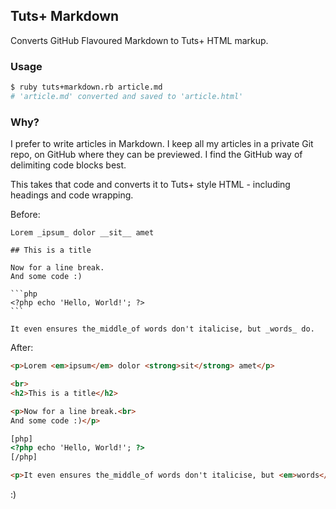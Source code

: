 ## Tuts+ Markdown

Converts GitHub Flavoured Markdown to Tuts+ HTML markup.

### Usage

```sh
$ ruby tuts+markdown.rb article.md
# 'article.md' converted and saved to 'article.html'
```

### Why?

I prefer to write articles in Markdown. I keep all my articles in a private Git repo, on GitHub where they can be previewed. I find the GitHub way of delimiting code blocks best.

This takes that code and converts it to Tuts+ style HTML - including headings and code wrapping.


Before:

	Lorem _ipsum_ dolor __sit__ amet

	## This is a title

	Now for a line break.
	And some code :)

	```php
	<?php echo 'Hello, World!'; ?>
	```

	It even ensures the_middle_of words don't italicise, but _words_ do.

After:

```html
<p>Lorem <em>ipsum</em> dolor <strong>sit</strong> amet</p>

<br>
<h2>This is a title</h2>

<p>Now for a line break.<br>
And some code :)</p>

[php]
<?php echo 'Hello, World!'; ?>
[/php]

<p>It even ensures the_middle_of words don't italicise, but <em>words</em> do.</p>
```

:)